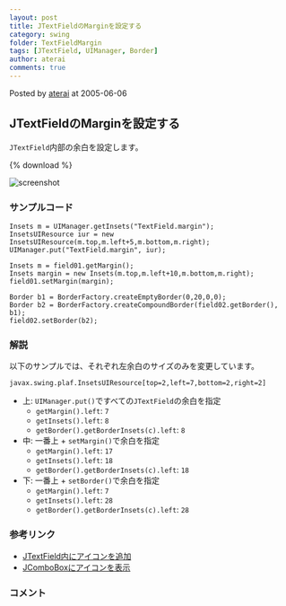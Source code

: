 ```yaml
---
layout: post
title: JTextFieldのMarginを設定する
category: swing
folder: TextFieldMargin
tags: [JTextField, UIManager, Border]
author: aterai
comments: true
---
```


Posted by [aterai](http://terai.xrea.jp/aterai.html) at 2005-06-06

## JTextFieldのMarginを設定する
`JTextField`内部の余白を設定します。

{% download %}

![screenshot](https://lh3.googleusercontent.com/_9Z4BYR88imo/TQTVM2PvsXI/AAAAAAAAAnQ/3wxfaHXrEUk/s800/TextFieldMargin.png)

### サンプルコード
<pre class="prettyprint"><code>Insets m = UIManager.getInsets("TextField.margin");
InsetsUIResource iur = new InsetsUIResource(m.top,m.left+5,m.bottom,m.right);
UIManager.put("TextField.margin", iur);
</code></pre>
<pre class="prettyprint"><code>Insets m = field01.getMargin();
Insets margin = new Insets(m.top,m.left+10,m.bottom,m.right);
field01.setMargin(margin);
</code></pre>
<pre class="prettyprint"><code>Border b1 = BorderFactory.createEmptyBorder(0,20,0,0);
Border b2 = BorderFactory.createCompoundBorder(field02.getBorder(), b1);
field02.setBorder(b2);
</code></pre>

### 解説
以下のサンプルでは、それぞれ左余白のサイズのみを変更しています。

	javax.swing.plaf.InsetsUIResource[top=2,left=7,bottom=2,right=2]

- 上: `UIManager.put()`ですべての`JTextField`の余白を指定
    - `getMargin().left`: `7`
    - `getInsets().left`: `8`
    - `getBorder().getBorderInsets(c).left`: `8`
- 中: 一番上 + `setMargin()`で余白を指定
    - `getMargin().left`: `17`
    - `getInsets().left`: `18`
    - `getBorder().getBorderInsets(c).left`: `18`
- 下: 一番上 + `setBorder()`で余白を指定
    - `getMargin().left`: `7`
    - `getInsets().left`: `28`
    - `getBorder().getBorderInsets(c).left`: `28`

<!-- dummy comment line for breaking list -->

### 参考リンク
- [JTextField内にアイコンを追加](http://terai.xrea.jp/Swing/IconTextField.html)
- [JComboBoxにアイコンを表示](http://terai.xrea.jp/Swing/IconComboBox.html)

<!-- dummy comment line for breaking list -->

### コメント
